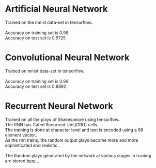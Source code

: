 # Artificial Neural Network
Trained on the mnist data-set in tensorflow.. <br/><br />
Accuracy on training set is  0.98 <br />
Accuracy on test set is 0.9725
<br />
# Convolutional Neural Network
Trained on mnist data-set in tensorlfow.. <br /><br />
Accuracy on training set is  0.99 <br />
Accuracy on test set is 0.9892 
<br />
# Recurrent Neural Network
Trained on all the plays of Shakespeare using tensorlfow..<br />
The RNN has Gated Recurrent Unit(GRU) cells.. <br />
The training is done at character level and text is encoded using a 98 element vector..<br />
As the rnn trains, the random output plays become more and more sophisticated and realistic..<br /><br />
The Random plays generated by the network at various stages in training are stored [here](https://github.com/zahan97/Deep-Neural-Nets/blob/master/recurrent%20neural%20network/random_shake_generated.txt)... <br />
